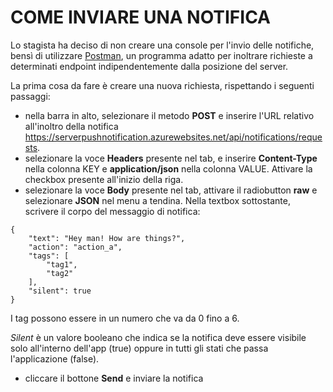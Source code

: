 # COME INVIARE UNA NOTIFICA

Lo stagista ha deciso di non creare una console per l'invio delle notifiche, bensì di utilizzare [Postman](https://www.postman.com/), un programma adatto per inoltrare richieste a determinati endpoint indipendentemente dalla posizione del server.

La prima cosa da fare è creare una nuova richiesta, rispettando i seguenti passaggi:
- nella barra in alto, selezionare il metodo **POST** e inserire l'URL relativo all'inoltro della notifica https://serverpushnotification.azurewebsites.net/api/notifications/requests.
- selezionare la voce **Headers** presente nel tab, e inserire **Content-Type** nella colonna KEY e **application/json** nella colonna VALUE. Attivare la checkbox presente all'inizio della riga.
- selezionare la voce **Body** presente nel tab, attivare il radiobutton **raw** e selezionare **JSON** nel menu a tendina. Nella textbox sottostante, scrivere il corpo del messaggio di notifica:
```
{
    "text": "Hey man! How are things?",
    "action": "action_a",
    "tags": [
        "tag1",
        "tag2"
    ],
    "silent": true
}
```
I tag possono essere in un numero che va da 0 fino a 6.

*Silent* è un valore booleano che indica se la notifica deve essere visibile solo all'interno dell'app (true) oppure in tutti gli stati che passa l'applicazione (false).
- cliccare il bottone **Send** e inviare la notifica
